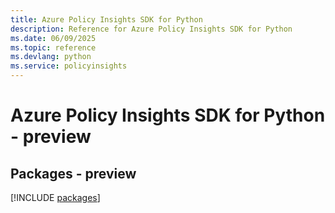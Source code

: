 ```yaml
---
title: Azure Policy Insights SDK for Python
description: Reference for Azure Policy Insights SDK for Python
ms.date: 06/09/2025
ms.topic: reference
ms.devlang: python
ms.service: policyinsights
---
```

# Azure Policy Insights SDK for Python - preview
## Packages - preview
[!INCLUDE [packages](policy-insights-index.md)]